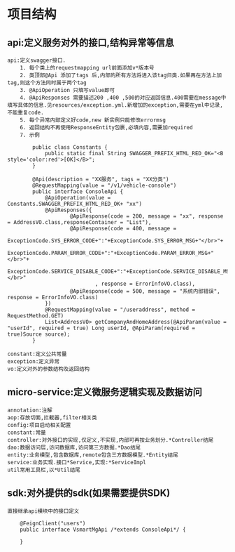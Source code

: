 # 项目结构

## api:定义服务对外的接口,结构异常等信息

    api:定义swagger接口.
        1. 每个类上的requestmapping url前面添加v*版本号
        2. 类顶部@Api 添加了tags 后,内部的所有方法将进入该tag归类.如果再在方法上加tag,则这个方法同时属于两个tag
        3. @ApiOperation 只填写value即可
        4. @ApiResponses 需要描述200 ,400 ,500的对应返回信息.400需要在message中填写具体的信息.见resources/exception.yml.新增加的exception,需要在yml中记录,不能重复code.
        5. 每个异常内部定义好code,new 新实例只能修改errormsg
        6. 返回结构不再使用ResponseEntity包裹,必填内容,需要加required
        7. 示例
```
        public class Constants {
            public static final String SWAGGER_PREFIX_HTML_RED_OK="<B style='color:red'>[OK]</B>";
        }
        
        @Api(description = "XX服务", tags = "XX分类")
        @RequestMapping(value = "/v1/vehicle-console")
        public interface ConsoleApi {
            @ApiOperation(value = Constants.SWAGGER_PREFIX_HTML_RED_OK+ "xx")
            @ApiResponses({
                    @ApiResponse(code = 200, message = "xx", response = AddressVO.class,responseContainer = "List"),
                    @ApiResponse(code = 400, message =
                                    ExceptionCode.SYS_ERROR_CODE+":"+ExceptionCode.SYS_ERROR_MSG+"</br>"+
                                    ExceptionCode.PARAM_ERROR_CODE+":"+ExceptionCode.PARAM_ERROR_MSG+"</br>"+
                                    ExceptionCode.SERVICE_DISABLE_CODE+":"+ExceptionCode.SERVICE_DISABLE_MSG+"</br>"
                            , response = ErrorInfoVO.class),
                    @ApiResponse(code = 500, message = "系统内部错误", response = ErrorInfoVO.class)
            })
            @RequestMapping(value = "/useraddress", method = RequestMethod.GET)
            List<AddressVO> getCompanyAndHomeAddress(@ApiParam(value = "userId", required = true) Long userId, @ApiParam(required = true)Source source);
        }
```
    constant:定义公共常量
    exception:定义异常
    vo:定义对外的参数结构及返回结构

## micro-service:定义微服务逻辑实现及数据访问

    annotation:注解
    aop:存放切面,拦截器,filter相关类
    config:项目启动相关配置
    constant:常量
    controller:对外接口的实现,仅定义,不实现,内部可再按业务划分.*Controller结尾
    dao:数据访问层,访问数据库,访问第三方数据.*Dao结尾
    entity:业务模型,包含数据库,remote包含三方数据模型.*Entity结尾
    service:业务实现.接口*Service,实现:*ServiceImpl
    util常用工具栏,以*Util结尾


## sdk:对外提供的sdk(如果需要提供SDK)

    直接继承api模块中的接口定义
```
    @FeignClient("users")
    public interface VsmartMgApi /*extends ConsoleApi*/ {

    }
```
